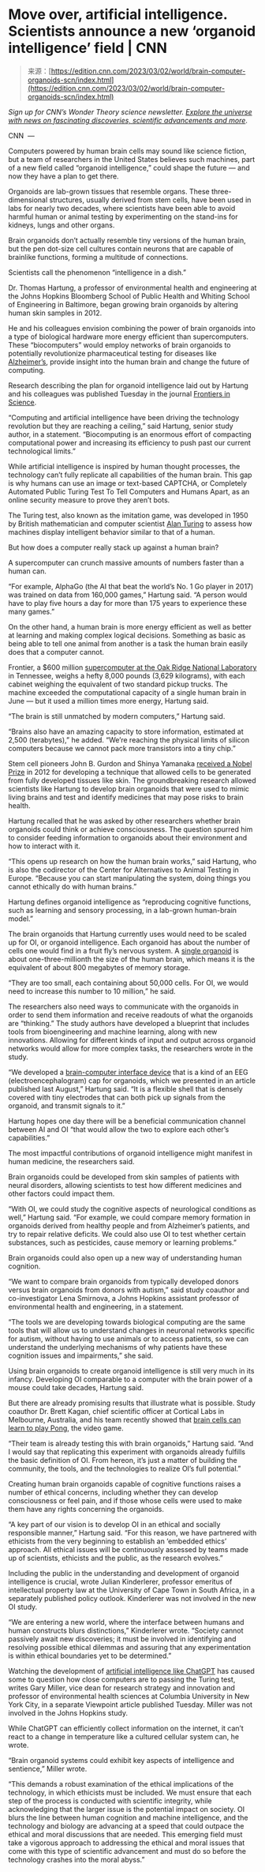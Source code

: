 <!--yml
category: 未分类
date: 2024-05-27 14:36:52
-->

# Move over, artificial intelligence. Scientists announce a new ‘organoid intelligence’ field | CNN

> 来源：[https://edition.cnn.com/2023/03/02/world/brain-computer-organoids-scn/index.html](https://edition.cnn.com/2023/03/02/world/brain-computer-organoids-scn/index.html)

*Sign up for CNN’s Wonder Theory science newsletter.* [*Explore the universe with news on fascinating discoveries, scientific advancements and more*](https://www.cnn.com/specials/wonder-theory?source=nl-acq_article).

CNN  — 

Computers powered by human brain cells may sound like science fiction, but a team of researchers in the United States believes such machines, part of a new field called “organoid intelligence,” could shape the future — and now they have a plan to get there.

Organoids are lab-grown tissues that resemble organs. These three-dimensional structures, usually derived from stem cells, have been used in labs for nearly two decades, where scientists have been able to avoid harmful human or animal testing by experimenting on the stand-ins for kidneys, lungs and other organs.

Brain organoids don’t actually resemble tiny versions of the human brain, but the pen dot-size cell cultures contain neurons that are capable of brainlike functions, forming a multitude of connections.

Scientists call the phenomenon “intelligence in a dish.”

Dr. Thomas Hartung, a professor of environmental health and engineering at the Johns Hopkins Bloomberg School of Public Health and Whiting School of Engineering in Baltimore, began growing brain organoids by altering human skin samples in 2012\.

He and his colleagues envision combining the power of brain organoids into a type of biological hardware more energy efficient than supercomputers. These “biocomputers” would employ networks of brain organoids to potentially revolutionize pharmaceutical testing for diseases like [Alzheimer’s](https://www.cnn.com/2022/07/31/health/alzheimers-progress-wellness/index.html), provide insight into the human brain and change the future of computing.

Research describing the plan for organoid intelligence laid out by Hartung and his colleagues was published Tuesday in the journal [Frontiers in Science](https://www.frontiersin.org/journals/science/articles/10.3389/fsci.2023.1017235).

“Computing and artificial intelligence have been driving the technology revolution but they are reaching a ceiling,” said Hartung, senior study author, in a statement. “Biocomputing is an enormous effort of compacting computational power and increasing its efficiency to push past our current technological limits.”

While artificial intelligence is inspired by human thought processes, the technology can’t fully replicate all capabilities of the human brain. This gap is why humans can use an image or text-based CAPTCHA, or Completely Automated Public Turing Test To Tell Computers and Humans Apart, as an online security measure to prove they aren’t bots.

The Turing test, also known as the imitation game, was developed in 1950 by British mathematician and computer scientist [Alan Turing](http://www.cnn.com/2019/07/15/business/alan-turing-50-pound-note/index.html) to assess how machines display intelligent behavior similar to that of a human.

But how does a computer really stack up against a human brain?

A supercomputer can crunch massive amounts of numbers faster than a human can.

“For example, AlphaGo (the AI that beat the world’s No. 1 Go player in 2017) was trained on data from 160,000 games,” Hartung said. “A person would have to play five hours a day for more than 175 years to experience these many games.” 

On the other hand, a human brain is more energy efficient as well as better at learning and making complex logical decisions. Something as basic as being able to tell one animal from another is a task the human brain easily does that a computer cannot.

Frontier, a $600 million [supercomputer at the Oak Ridge National Laboratory](https://www.ornl.gov/news/frontier-supercomputer-debuts-worlds-fastest-breaking-exascale-barrier) in Tennessee, weighs a hefty 8,000 pounds (3,629 kilograms), with each cabinet weighing the equivalent of two standard pickup trucks. The machine exceeded the computational capacity of a single human brain in June — but it used a million times more energy, Hartung said.

“The brain is still unmatched by modern computers,” Hartung said.

“Brains also have an amazing capacity to store information, estimated at 2,500 (terabytes),” he added. “We’re reaching the physical limits of silicon computers because we cannot pack more transistors into a tiny chip.”

Stem cell pioneers John B. Gurdon and Shinya Yamanaka [received a Nobel Prize](http://www.cnn.com/2012/10/08/world/europe/sweden-nobel-prize-medicine/index.html) in 2012 for developing a technique that allowed cells to be generated from fully developed tissues like skin. The groundbreaking research allowed scientists like Hartung to develop brain organoids that were used to mimic living brains and test and identify medicines that may pose risks to brain health.

Hartung recalled that he was asked by other researchers whether brain organoids could think or achieve consciousness. The question spurred him to consider feeding information to organoids about their environment and how to interact with it.

“This opens up research on how the human brain works,” said Hartung, who is also the codirector of the Center for Alternatives to Animal Testing in Europe. “Because you can start manipulating the system, doing things you cannot ethically do with human brains.”

Hartung defines organoid intelligence as “reproducing cognitive functions, such as learning and sensory processing, in a lab-grown human-brain model.”

The brain organoids that Hartung currently uses would need to be scaled up for OI, or organoid intelligence. Each organoid has about the number of cells one would find in a fruit fly’s nervous system. A [single organoid](https://caat.jhsph.edu/programs/oi/) is about one-three-millionth the size of the human brain, which means it is the equivalent of about 800 megabytes of memory storage.

“They are too small, each containing about 50,000 cells. For OI, we would need to increase this number to 10 million,” he said.

The researchers also need ways to communicate with the organoids in order to send them information and receive readouts of what the organoids are “thinking.” The study authors have developed a blueprint that includes tools from bioengineering and machine learning, along with new innovations. Allowing for different kinds of input and output across organoid networks would allow for more complex tasks, the researchers wrote in the study.

“We developed a [brain-computer interface device](https://www.science.org/doi/10.1126/sciadv.abq5031) that is a kind of an EEG (electroencephalogram) cap for organoids, which we presented in an article published last August,” Hartung said. “It is a flexible shell that is densely covered with tiny electrodes that can both pick up signals from the organoid, and transmit signals to it.”

Hartung hopes one day there will be a beneficial communication channel between AI and OI “that would allow the two to explore each other’s capabilities.”

The most impactful contributions of organoid intelligence might manifest in human medicine, the researchers said.

Brain organoids could be developed from skin samples of patients with neural disorders, allowing scientists to test how different medicines and other factors could impact them.

“With OI, we could study the cognitive aspects of neurological conditions as well,” Hartung said. “For example, we could compare memory formation in organoids derived from healthy people and from Alzheimer’s patients, and try to repair relative deficits. We could also use OI to test whether certain substances, such as pesticides, cause memory or learning problems.”

Brain organoids could also open up a new way of understanding human cognition.

“We want to compare brain organoids from typically developed donors versus brain organoids from donors with autism,” said study coauthor and co-investigator Lena Smirnova, a Johns Hopkins assistant professor of environmental health and engineering, in a statement.

“The tools we are developing towards biological computing are the same tools that will allow us to understand changes in neuronal networks specific for autism, without having to use animals or to access patients, so we can understand the underlying mechanisms of why patients have these cognition issues and impairments,” she said.

Using brain organoids to create organoid intelligence is still very much in its infancy. Developing OI comparable to a computer with the brain power of a mouse could take decades, Hartung said.

But there are already promising results that illustrate what is possible. Study coauthor Dr. Brett Kagan, chief scientific officer at Cortical Labs in Melbourne, Australia, and his team recently showed that [brain cells can learn to play Pong](http://www.cnn.com/2022/10/13/world/brain-cells-pong-intl-scli-scn/index.html), the video game.

“Their team is already testing this with brain organoids,” Hartung said. “And I would say that replicating this experiment with organoids already fulfills the basic definition of OI. From hereon, it’s just a matter of building the community, the tools, and the technologies to realize OI’s full potential.”

Creating human brain organoids capable of cognitive functions raises a number of ethical concerns, including whether they can develop consciousness or feel pain, and if those whose cells were used to make them have any rights concerning the organoids.

“A key part of our vision is to develop OI in an ethical and socially responsible manner,” Hartung said. “For this reason, we have partnered with ethicists from the very beginning to establish an ‘embedded ethics’ approach. All ethical issues will be continuously assessed by teams made up of scientists, ethicists and the public, as the research evolves.”

Including the public in the understanding and development of organoid intelligence is crucial, wrote Julian Kinderlerer, professor emeritus of intellectual property law at the University of Cape Town in South Africa, in a separately published policy outlook. Kinderlerer was not involved in the new OI study.

“We are entering a new world, where the interface between humans and human constructs blurs distinctions,” Kinderlerer wrote. “Society cannot passively await new discoveries; it must be involved in identifying and resolving possible ethical dilemmas and assuring that any experimentation is within ethical boundaries yet to be determined.”

Watching the development of [artificial intelligence like ChatGPT](http://www.cnn.com/2023/01/26/tech/chatgpt-passes-exams/index.html) has caused some to question how close computers are to passing the Turing test, writes Gary Miller, vice dean for research strategy and innovation and professor of environmental health sciences at Columbia University in New York City, in a separate Viewpoint article published Tuesday. Miller was not involved in the Johns Hopkins study.

While ChatGPT can efficiently collect information on the internet, it can’t react to a change in temperature like a cultured cellular system can, he wrote.

“Brain organoid systems could exhibit key aspects of intelligence and sentience,” Miller wrote.

“This demands a robust examination of the ethical implications of the technology, in which ethicists must be included. We must ensure that each step of the process is conducted with scientific integrity, while acknowledging that the larger issue is the potential impact on society. OI blurs the line between human cognition and machine intelligence, and the technology and biology are advancing at a speed that could outpace the ethical and moral discussions that are needed. This emerging field must take a vigorous approach to addressing the ethical and moral issues that come with this type of scientific advancement and must do so before the technology crashes into the moral abyss.”